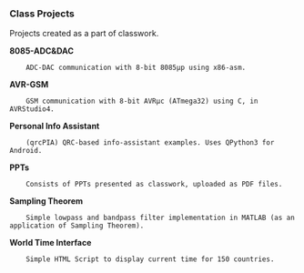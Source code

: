 ### Class Projects

Projects created as a part of classwork.

**8085-ADC&DAC**

        ADC-DAC communication with 8-bit 8085µp using x86-asm.
**AVR-GSM**
      
        GSM communication with 8-bit AVRµc (ATmega32) using C, in AVRStudio4.
**Personal Info Assistant**

        (qrcPIA) QRC-based info-assistant examples. Uses QPython3 for Android.
**PPTs**
        
        Consists of PPTs presented as classwork, uploaded as PDF files.
**Sampling Theorem**
        
        Simple lowpass and bandpass filter implementation in MATLAB (as an application of Sampling Theorem).
**World Time Interface**
        
        Simple HTML Script to display current time for 150 countries.
